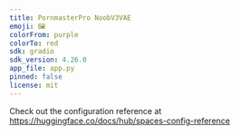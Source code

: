 ```yaml
---
title: PornmasterPro NoobV3VAE
emoji: 🖼
colorFrom: purple
colorTo: red
sdk: gradio
sdk_version: 4.26.0
app_file: app.py
pinned: false
license: mit
---
```


Check out the configuration reference at https://huggingface.co/docs/hub/spaces-config-reference